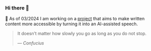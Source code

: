 ### Hi there 👋

🔭 As of 03/2024 I am working on a [project](https://github.com/mrkowalski/readmypdf) that aims to make written content more accessible by turning it into an AI-assisted speech.

<!--
- 🌱 I’m currently learning ...
- 👯 I’m looking to collaborate on ...
- 🤔 I’m looking for help with ...
- 💬 Ask me about ...
- 📫 How to reach me: ...
- 😄 Pronouns: ...
- ⚡ Fun fact: ...
-->

> It doesn’t matter how slowly you go as long as you do not stop.
>
> &mdash; <cite>Confucius</cite>
